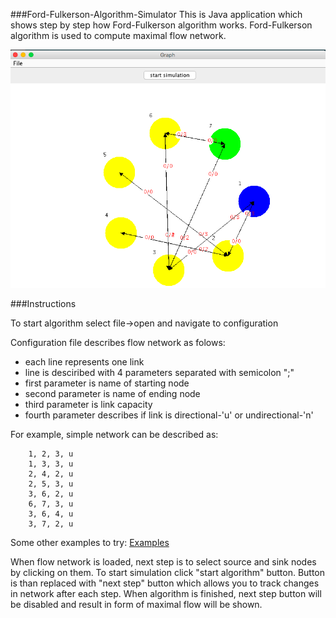 ###Ford-Fulkerson-Algorithm-Simulator
This is Java application which shows step by step how Ford-Fulkerson algorithm works.
Ford-Fulkerson algorithm is used to compute maximal flow network.

![Demo](https://github.com/adrianzgaljic/Ford-Fulkerson-Algorithm-Simulator/blob/master/images/simulation.png?raw=true)

###Instructions

To start algorithm select file->open and navigate to configuration 

Configuration file describes flow network as folows:
* each line represents one link
* line is desciribed with 4 parameters separated with semicolon ";"
* first parameter is name of starting node
* second parameter is name of ending node
* third parameter is link capacity
* fourth parameter describes if link is directional-'u' or undirectional-'n'

For example, simple network can be described as:
```
    1, 2, 3, u
    1, 3, 3, u
    2, 4, 2, u
    2, 5, 3, u
    3, 6, 2, u
    6, 7, 3, u
    3, 6, 4, u
    3, 7, 2, u
```

Some other examples to try: [Examples](https://github.com/adrianzgaljic/Ford-Fulkerson-Algorithm-Simulator/tree/master/examples)

When flow network is loaded, next step is to select source and sink nodes by clicking on them.
To start simulation click "start algorithm" button. Button is than replaced with "next step" button which allows you to track changes in network after each step. When algorithm is finished, next step button will be disabled and result in form of maximal flow will be shown.
